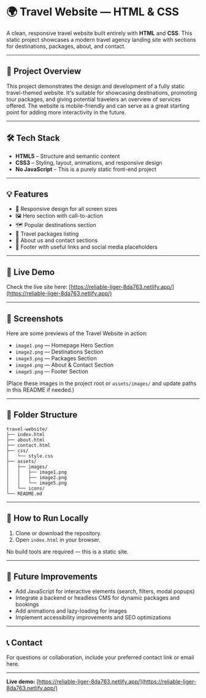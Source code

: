 # 🌍 Travel Website — HTML & CSS

A clean, responsive travel website built entirely with **HTML** and **CSS**. This static project showcases a modern travel agency landing site with sections for destinations, packages, about, and contact.

---

## 📖 Project Overview

This project demonstrates the design and development of a fully static travel-themed website. It's suitable for showcasing destinations, promoting tour packages, and giving potential travelers an overview of services offered. The website is mobile-friendly and can serve as a great starting point for adding more interactivity in the future.

---

## 🛠️ Tech Stack

* **HTML5** – Structure and semantic content
* **CSS3** – Styling, layout, animations, and responsive design
* **No JavaScript** – This is a purely static front-end project

---

## 💡 Features

* 📱 Responsive design for all screen sizes
* 🖼️ Hero section with call-to-action
* 🗺️ Popular destinations section
* 🎁 Travel packages listing
* 👤 About us and contact sections
* 🦶 Footer with useful links and social media placeholders

---

## 🔗 Live Demo

Check the live site here: [https://reliable-liger-8da763.netlify.app/](https://reliable-liger-8da763.netlify.app/)

---

## 📸 Screenshots

Here are some previews of the Travel Website in action:

* `image1.png` — Homepage Hero Section
* `image2.png` — Destinations Section
* `image3.png` — Packages Section
* `image4.png` — About & Contact Section
* `image5.png` — Footer Section

(Place these images in the project root or `assets/images/` and update paths in this README if needed.)

---

## 📂 Folder Structure

```
travel-website/
├── index.html
├── about.html
├── contact.html
├── css/
│   └── style.css
├── assets/
│   ├── images/
│   │   ├── image1.png
│   │   ├── image2.png
│   │   └── image5.png
│   └── icons/
└── README.md
```

---

## 🚀 How to Run Locally

1. Clone or download the repository.
2. Open `index.html` in your browser.

No build tools are required — this is a static site.

---

## 🧭 Future Improvements

* Add JavaScript for interactive elements (search, filters, modal popups)
* Integrate a backend or headless CMS for dynamic packages and bookings
* Add animations and lazy-loading for images
* Implement accessibility improvements and SEO optimizations

---

## 📞 Contact

For questions or collaboration, include your preferred contact link or email here.

---

**Live demo:** [https://reliable-liger-8da763.netlify.app/](https://reliable-liger-8da763.netlify.app/)
